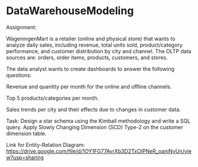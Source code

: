 # DataWarehouseModeling
Assignment:

WageningenMart is a retailer (online and physical store) that wants to analyze daily sales, including revenue, total units sold, product/category performance, and customer distribution by city and channel. The OLTP data sources are: orders, order items, products, customers, and stores.

The data analyst wants to create dashboards to answer the following questions:

Revenue and quantity per month for the online and offline channels.

Top 5 products/categories per month.

Sales trends per city and their effects due to changes in customer data.

Task: Design a star schema using the Kimball methodology and write a SQL query. Apply Slowly Changing Dimension (SCD) Type-2 on the customer dimension table.

Link for Entity-Relation Diagram:
https://drive.google.com/file/d/1OY1FG77AvrXb3D2TxOIPNeR_oaniNyUn/view?usp=sharing

